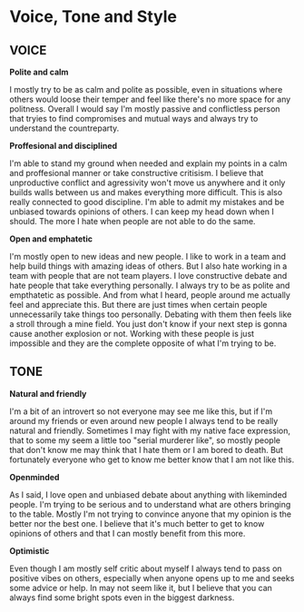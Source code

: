 # **Voice, Tone and Style**

## **VOICE**

**Polite and calm**

I mostly try to be as calm and polite as possible, even in situations where others would loose their temper and feel like there's no more space for any politness. Overall I would say I'm mostly passive and conflictless person that tryies to find compromises and mutual ways and always try to understand the countreparty.

**Proffesional and disciplined**

I'm able to stand my ground when needed and explain my points in a calm and proffesional manner or take constructive critisism. I believe that unproductive conflict and agressivity won't move us anywhere and it only builds walls between us and makes everything more difficult. This is also really connected to good discipline. I'm able to admit my mistakes and be unbiased towards opinions of others. I can keep my head down when I should. The more I hate when people are not able to do the same.

**Open and emphatetic**

I'm mostly open to new ideas and new people. I like to work in a team and help build things with amazing ideas of others. But I also hate working in a team with people that are not team players. I love constructive debate and hate people that take everything personally. I always try to be as polite and empthatetic as possible. And from what I heard, people around me actually feel and appreciate this. But there are just times when certain people unnecessarily take things too personally. Debating with them then feels like a stroll through a mine field. You just don't know if your next step is gonna cause another explosion or not. Working with these people is just impossible and they are the complete opposite of what I'm trying to be.

## **TONE**

**Natural and friendly**

I'm a bit of an introvert so not everyone may see me like this, but if I'm around my friends or even around new people I always tend to be really natural and friendly. Sometimes I may fight with my native face expression, that to some my seem a little too "serial murderer like", so mostly people that don't know me may think that I hate them or I am bored to death. But fortunately everyone who get to know me better know that I am not like this.

**Openminded**

As I said, I love open and unbiased debate about anything with likeminded people. I'm trying to be serious and to understand what are others bringing to the table. Mostly I'm not trying to convince anyone that my opinion is the better nor the best one. I believe that it's much better to get to know opinions of others and that I can mostly benefit from this more.

**Optimistic**

Even though I am mostly self critic about myself I always tend to pass on positive vibes on others, especially when anyone opens up to me and seeks some advice or help. In may not seem like it, but I believe that you can always find some bright spots even in the biggest darkness.
